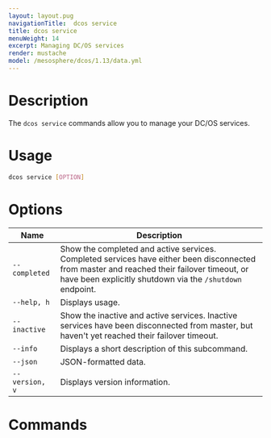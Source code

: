 ```yaml
---
layout: layout.pug
navigationTitle:  dcos service
title: dcos service
menuWeight: 14
excerpt: Managing DC/OS services
render: mustache
model: /mesosphere/dcos/1.13/data.yml
---
```


# Description

The `dcos service` commands allow you to manage your DC/OS services.

# Usage

```bash
dcos service [OPTION]
```

# Options

| Name |  Description |
|---------|-------------|
| `--completed`   |  Show the completed and active services. Completed services have either been disconnected from master and reached their failover timeout, or have been explicitly shutdown via the `/shutdown` endpoint. |
| `--help, h`   |  Displays usage. |
| `--inactive`   | Show the inactive and active services. Inactive services have been disconnected from master, but haven't yet reached their failover timeout. |
| `--info`   |   Displays a short description of this subcommand. |
| `--json`   |    JSON-formatted data. |
| `--version, v`   |   Displays version information. |


# Commands


